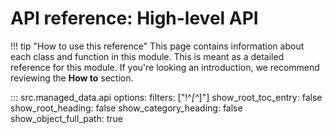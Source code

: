 # API reference: High-level API

!!! tip "How to use this reference"
    This page contains information about each class and function in this module. This is meant as a detailed reference for this module. If you're looking an introduction, we recommend reviewing the **How to** section.

::: src.managed_data.api
    options:
      filters: ["!^_[^_]"]
      show_root_toc_entry: false
      show_root_heading: false
      show_category_heading: false
      show_object_full_path: true
